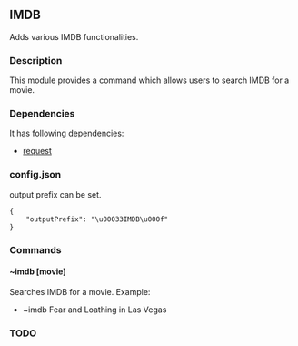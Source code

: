 ## IMDB

Adds various IMDB functionalities.

### Description

This module provides a command which allows users to search IMDB for a movie.

### Dependencies

It has following dependencies:
+ [request](https://github.com/mikeal/request)

### config.json

output prefix can be set.
```
{
    "outputPrefix": "\u00033IMDB\u000f"
}

```

### Commands


#### ~imdb [movie]
Searches IMDB for a movie.
Example:
+ ~imdb Fear and Loathing in Las Vegas

### TODO